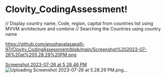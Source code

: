 # Clovity_CodingAssessment!
// Display country name, Code, region, capital from countries list using MVVM architecture and combine
// Searching the Countries using country name

https://github.com/anushavalasapalli-97/Clovity_CodingAssessment/blob/main/Screenshot%202023-07-26%20at%205.28.29%20PM.png

[Screenshot 2023-07-26 at 5 28 46 PM](https://github.com/anushavalasapalli-97/Clovity_CodingAssessment/assets/56216071/d21e8c1e-167b-45b0-9fed-b3276805af94)
![Uploading Screenshot 2023-07-26 at 5.28.29 PM.png…]()
